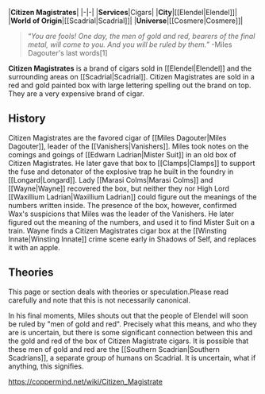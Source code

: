 |**Citizen Magistrates**|
|-|-|
|**Services**|Cigars|
|**City**|[[Elendel\|Elendel]]|
|**World of Origin**|[[Scadrial\|Scadrial]]|
|**Universe**|[[Cosmere\|Cosmere]]|

>“*You are fools! One day, the men of gold and red, bearers of the final metal, will come to you. And you will be ruled by them.*”
\-Miles Dagouter's last words[1]

**Citizen Magistrates** is a brand of cigars sold in [[Elendel\|Elendel]] and the surrounding areas on [[Scadrial\|Scadrial]].
Citizen Magistrates are sold in a red and gold painted box with large lettering spelling out the brand on top. They are a very expensive brand of cigar.

## History
Citizen Magistrates are the favored cigar of [[Miles Dagouter\|Miles Dagouter]], leader of the [[Vanishers\|Vanishers]]. Miles took notes on the comings and goings of [[Edwarn Ladrian\|Mister Suit]] in an old box of Citizen Magistrates. He later gave that box to [[Clamps\|Clamps]] to support the fuse and detonator of the explosive trap he built in the foundry in [[Longard\|Longard]]. Lady [[Marasi Colms\|Marasi Colms]] and [[Wayne\|Wayne]] recovered the box, but neither they nor High Lord [[Waxillium Ladrian\|Waxillium Ladrian]] could figure out the meanings of the numbers written inside. The presence of the box, however, confirmed Wax's suspicions that Miles was the leader of the Vanishers. He later figured out the meaning of the numbers, and used it to find Mister Suit on a train.
Wayne finds a Citizen Magistrates cigar box at the [[Winsting Innate\|Winsting Innate]] crime scene early in Shadows of Self, and replaces it with an apple.

## Theories
This page or section deals with theories or speculation.Please read carefully and note that this is not necessarily canonical.

In his final moments, Miles shouts out that the people of Elendel will soon be ruled by "men of gold and red". Precisely what this means, and who they are is uncertain, but there is some significant connection between this and the gold and red of the box of Citizen Magistrate cigars. It is possible that these men of gold and red are the [[Southern Scadrian\|Southern Scadrians]], a separate group of humans on Scadrial. It is uncertain, what if anything, this signifies.



https://coppermind.net/wiki/Citizen_Magistrate